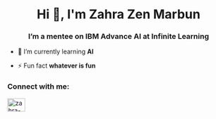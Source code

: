 <h1 align="center">Hi 👋, I'm Zahra Zen Marbun</h1>

<h3 align="center">I’m a mentee on IBM Advance AI at Infinite Learning</h3>

- 🌱 I’m currently learning **AI**

- ⚡ Fun fact **whatever is fun**

<h3 align="left">Connect with me:</h3>
<p align="left">
<a href="https://linkedin.com/in/zahra-zen-marbun" target="blank"><img align="center" src="https://raw.githubusercontent.com/rahuldkjain/github-profile-readme-generator/master/src/images/icons/Social/linked-in-alt.svg" alt="zahra-zen-marbun" height="30" width="40" /></a>
<a href="https://instagram.com/zhr.zn01" target="blank"></a>
</p>

